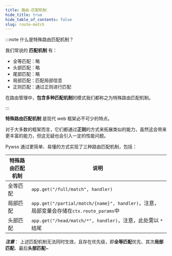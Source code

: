 ```yaml
---
title: 路由-匹配机制
hide_title: true
hide_table_of_contents: false
slug: route-match
---
```


:::note 什么是特殊路由匹配机制？

我们常说的 **匹配机制** 有：
- 全等匹配：略
- 头部匹配：略
- 尾部匹配：略
- 局部匹配：匹配局部信息
- 正则匹配：通过正则进行匹配

在路由管理中，**包含多种匹配机制**的模式我们都称之为特殊路由匹配机制。

:::

**特殊路由匹配机制** 是现代 web 框架必不可少的特点。

对于大多数的框架而言，它们都通过**正则**的方式来拓展类似的能力，虽然这会带来更丰富的能力，但这无疑也会引入一定的性能问题。

Pywss 通过更简单、易懂的方式实现了三种路由匹配机制，包括：

|特殊路由匹配机制|说明|
|---|---|
|全等匹配|`app.get("/full/match", handler)`|
|局部匹配|`app.get("/partial/match/{name}", handler)`，注意，局部变量会存储在`ctx.route_params`中|
|头部匹配|`app.get("/head/match/*", handler)`，注意，此处需以 `*` 结尾|

**_注意_**：
上述匹配机制无法同时生效，且存在优先级，即**全等匹配**优先、其次**局部匹配**、最后**头部匹配**~

